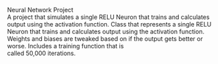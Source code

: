 Neural Network Project  
A project that simulates a single RELU Neuron that trains and calculates output using the activation function. 
Class that represents a single RELU Neuron that trains and calculates output using the activation function.  
Weights and biases are tweaked based on if the output gets better or worse. Includes a training function that is  
called 50,000 iterations.
